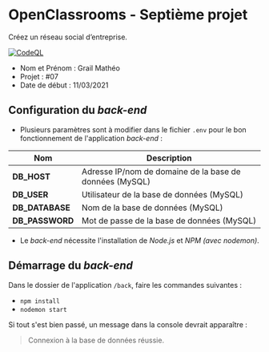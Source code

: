 # OpenClassrooms - Septième projet
Créez un réseau social d’entreprise.

[![CodeQL](https://github.com/matheograil/MatheoGrail_7_11032021/actions/workflows/codeql-analysis.yml/badge.svg)](https://github.com/matheograil/MatheoGrail_7_11032021/actions/workflows/codeql-analysis.yml)

- Nom et Prénom : Grail Mathéo
- Projet : #07
- Date de début : 11/03/2021

## Configuration du _back-end_

* Plusieurs paramètres sont à modifier dans le fichier `.env` pour le bon fonctionnement de l'application _back-end_ :

| Nom  | Description |
| --- | --- |
| **DB_HOST** | Adresse IP/nom de domaine de la base de données (MySQL) |
| **DB_USER** | Utilisateur de la base de données (MySQL) |
| **DB_DATABASE** | Nom de la base de données (MySQL) |
| **DB_PASSWORD** | Mot de passe de la base de données (MySQL) |

* Le _back-end_ nécessite l'installation de _Node.js_ et _NPM (avec nodemon)_.

## Démarrage du _back-end_

Dans le dossier de l'application `/back`, faire les commandes suivantes :

* `npm install`
* `nodemon start`

Si tout s'est bien passé, un message dans la console devrait apparaître :
> Connexion à la base de données réussie.
